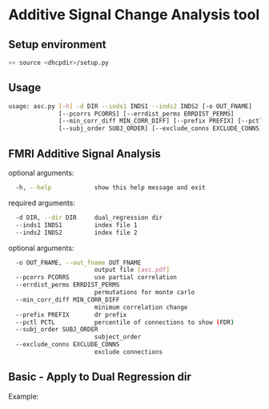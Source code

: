 # Additive Signal Change Analysis tool

## Setup environment
```bash
>> source <dhcpdir>/setup.py
```

## Usage
```bash
usage: asc.py [-h] -d DIR --inds1 INDS1 --inds2 INDS2 [-o OUT_FNAME]
              [--pcorrs PCORRS] [--errdist_perms ERRDIST_PERMS]
              [--min_corr_diff MIN_CORR_DIFF] [--prefix PREFIX] [--pctl PCTL]
              [--subj_order SUBJ_ORDER] [--exclude_conns EXCLUDE_CONNS]
```

## FMRI Additive Signal Analysis

optional arguments:
```bash
  -h, --help            show this help message and exit
```
required arguments:
```bash
  -d DIR, --dir DIR     dual_regression dir
  --inds1 INDS1         index file 1
  --inds2 INDS2         index file 2
```
optional arguments:
```bash
  -o OUT_FNAME, --out_fname OUT_FNAME
                        output file [asc.pdf]
  --pcorrs PCORRS       use partial correlation
  --errdist_perms ERRDIST_PERMS
                        permutations for monte carlo
  --min_corr_diff MIN_CORR_DIFF
                        minimum correlation change
  --prefix PREFIX       dr prefix
  --pctl PCTL           percentile of connections to show (FDR)
  --subj_order SUBJ_ORDER
                        subject_order
  --exclude_conns EXCLUDE_CONNS
                        exclude connections
```


## Basic - Apply to Dual Regression dir
Example:

